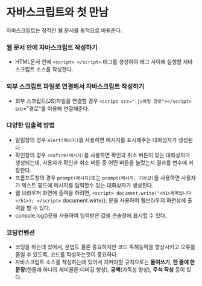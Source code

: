 # 자바스크립트와 첫 만남
자바스크립트는 정적인 웹 문서를 동적으로 바꿔준다.

### 웹 문서 안에 자바스크립트 작성하기
- HTML문서 안에 ```<script> </script>``` 태그를 생성하여 태그 사이에 실행할 자바 스크립트 소스를 작성한다.

### 외부 스크립트 파일로 연결해서 자바스크립트 작성하기
- 외부 스크립트(JS)파일을 연결할 경우 ```<script src=".js파일 경로"></script>``` src="경로"를 이용해 연결해준다.

### 다양한 입출력 방법
- 알림창의 경우 ```alert(메시지)```를 사용하면 메시지를 표시해주는 대화상자가 생성된다.
- 확인창의 경우 ```confirm(메시지)```를 사용하면 확인과 취소 버튼이 있는 대화상자가 생성되는데, 사용자가 확인과 취소 버튼 중 어떤 버튼을 눌렀는지 결과를 변수에 저장한다.
- 프롬프트창의 경우 ```prompt(메시지)```또는 ```prompt(메시지, 기본값)```을 사용하면 사용자가 텍스트 필드에 메시지를 입력할수 있는 대화상자가 생성된다.
- 웹 브라우저 화면에 출력을 하려면, ```<script> document.write("<h1>제목입니다</h1>); </script>``` document.wirte(); 문을 사용하여 웹브라우저 화면상에 출력을 할 수 있다.
- console.log()문을 사용하여 입력받은 값을 콘솔창에 표시할 수 있다.

### 코딩컨벤션
- 코딩을 하는데 있어서, 문법도 물론 중요하지만 코드 독해능력을 향상시키고 오류를 줄일 수 있도록, 코드를 작성하는것이 중요하다.
- 자바스크립트 소스를 작성하는데 있어서 지켜야할 규칙으로는 <strong>들여쓰기</strong>, <strong>한 줄에 한 문장</strong>(한줄에 하나의 세미콜론:디버깅 향상), <strong>공백</strong>(가독성 향상), <strong>주석 작성</strong> 등이 있다.
